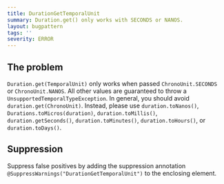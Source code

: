 ```yaml
---
title: DurationGetTemporalUnit
summary: Duration.get() only works with SECONDS or NANOS.
layout: bugpattern
tags: ''
severity: ERROR
---
```


<!--
*** AUTO-GENERATED, DO NOT MODIFY ***
To make changes, edit the @BugPattern annotation or the explanation in docs/bugpattern.
-->

## The problem
`Duration.get(TemporalUnit)` only works when passed `ChronoUnit.SECONDS` or `ChronoUnit.NANOS`. All other values are guaranteed to throw a `UnsupportedTemporalTypeException`. In general, you should avoid `duration.get(ChronoUnit)`. Instead, please use `duration.toNanos()`, `Durations.toMicros(duration)`, `duration.toMillis()`, `duration.getSeconds()`, `duration.toMinutes()`, `duration.toHours()`, or `duration.toDays()`.

## Suppression
Suppress false positives by adding the suppression annotation `@SuppressWarnings("DurationGetTemporalUnit")` to the enclosing element.
